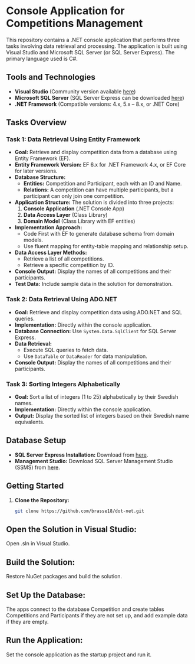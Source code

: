 # Console Application for Competitions Management

This repository contains a .NET console application that performs three tasks involving data retrieval and processing. The application is built using Visual Studio and Microsoft SQL Server (or SQL Server Express). The primary language used is C#.

## Tools and Technologies

- **Visual Studio** (Community version available [here](https://visualstudio.microsoft.com/))
- **Microsoft SQL Server** (SQL Server Express can be downloaded [here](https://www.microsoft.com/en-us/sql-server/sql-server-downloads))
- **.NET Framework** (Compatible versions: 4.x, 5.x – 8.x, or .NET Core)

## Tasks Overview

### Task 1: Data Retrieval Using Entity Framework

- **Goal:** Retrieve and display competition data from a database using Entity Framework (EF).
- **Entity Framework Version:** EF 6.x for .NET Framework 4.x, or EF Core for later versions.
- **Database Structure:**
  - **Entities:** Competition and Participant, each with an ID and Name.
  - **Relations:** A competition can have multiple participants, but a participant can only join one competition.
- **Application Structure:** The solution is divided into three projects:
  1. **Console Application** (.NET Console App)
  2. **Data Access Layer** (Class Library)
  3. **Domain Model** (Class Library with EF entities)
- **Implementation Approach:** 
  - Code First with EF to generate database schema from domain models.
  - Use fluent mapping for entity-table mapping and relationship setup.
- **Data Access Layer Methods:**
  - Retrieve a list of all competitions.
  - Retrieve a specific competition by ID.
- **Console Output:** Display the names of all competitions and their participants.
- **Test Data:** Include sample data in the solution for demonstration.

### Task 2: Data Retrieval Using ADO.NET

- **Goal:** Retrieve and display competition data using ADO.NET and SQL queries.
- **Implementation:** Directly within the console application.
- **Database Connection:** Use `System.Data.SqlClient` for SQL Server Express.
- **Data Retrieval:** 
  - Execute SQL queries to fetch data.
  - Use `DataTable` or `DataReader` for data manipulation.
- **Console Output:** Display the names of all competitions and their participants.

### Task 3: Sorting Integers Alphabetically

- **Goal:** Sort a list of integers (1 to 25) alphabetically by their Swedish names.
- **Implementation:** Directly within the console application.
- **Output:** Display the sorted list of integers based on their Swedish name equivalents.

## Database Setup

- **SQL Server Express Installation:** Download from [here](https://go.microsoft.com/fwlink/?linkid=866658).
- **Management Studio:** Download SQL Server Management Studio (SSMS) from [here](https://docs.microsoft.com/sql/ssms/download-sql-server-management-studio-ssms).

## Getting Started

1. **Clone the Repository:**
   ```bash
   git clone https://github.com/brasse18/dot-net.git
## Open the Solution in Visual Studio:
Open <ConsoleApplication>.sln in Visual Studio.
## Build the Solution:
Restore NuGet packages and build the solution.
## Set Up the Database:
The apps connect to the database Competition and create tables Competitions and Participants if they are not set up, and add example data if they are empty.
## Run the Application:
Set the console application as the startup project and run it.
